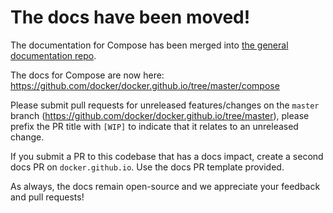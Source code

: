 # The docs have been moved!

The documentation for Compose has been merged into
[the general documentation repo](https://github.com/docker/docker.github.io).

The docs for Compose are now here:
https://github.com/docker/docker.github.io/tree/master/compose

Please submit pull requests for unreleased features/changes on the `master` branch (https://github.com/docker/docker.github.io/tree/master), please prefix the PR title with `[WIP]` to indicate that it relates to an unreleased change.

If you submit a PR to this codebase that has a docs impact, create a second docs PR on `docker.github.io`. Use the docs PR template provided.

As always, the docs remain open-source and we appreciate your feedback and
pull requests!
